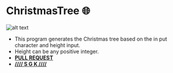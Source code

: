 
# ChristmasTree :globe_with_meridians:
![alt text](https://github.com/0xpulsar/ChristmasTree/raw/master/Tree.png)
* This program generates the Christmas tree based on the in put character and height input.
* Height can be any positive integer.
* **[PULL REQUEST](https://github.com/0xpulsar/ChristmasTree/pulls)**
* **[//// S G K ////](http://sgkcreations.blogspot.in)**
